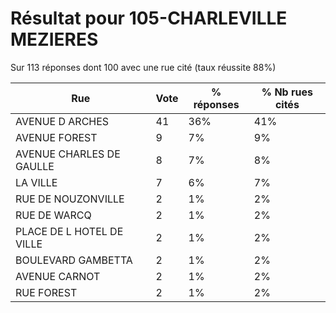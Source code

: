 # Résultat pour 105-CHARLEVILLE MEZIERES

Sur 113 réponses dont 100 avec une rue cité (taux réussite 88%)

| Rue | Vote | % réponses | % Nb rues cités|
|-----|------|------------|----------------|
| AVENUE D ARCHES | 41 | 36% | 41%|
| AVENUE FOREST | 9 | 7% | 9%|
| AVENUE CHARLES DE GAULLE | 8 | 7% | 8%|
| LA VILLE | 7 | 6% | 7%|
| RUE DE NOUZONVILLE | 2 | 1% | 2%|
| RUE DE WARCQ | 2 | 1% | 2%|
| PLACE DE L HOTEL DE VILLE | 2 | 1% | 2%|
| BOULEVARD GAMBETTA | 2 | 1% | 2%|
| AVENUE CARNOT | 2 | 1% | 2%|
| RUE FOREST | 2 | 1% | 2%|
